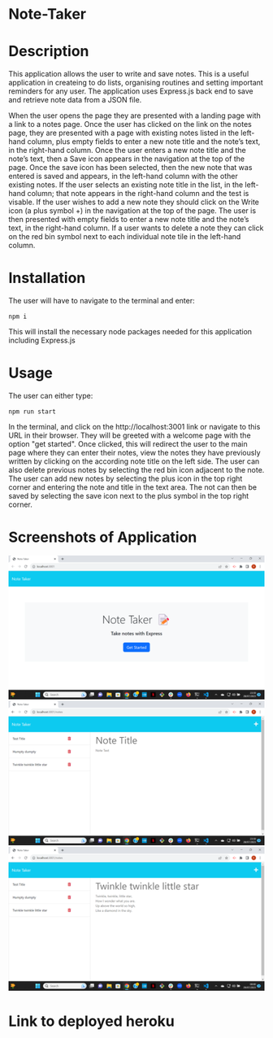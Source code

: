 # Note-Taker

# Description
This application allows the user to write and save notes. This is a useful application in createing to do lists, organising routines and setting important reminders for any user. The application uses Express.js back end to save and retrieve note data from a JSON file. 

When the user opens the page they are presented with a landing page with a link to a notes page. Once the user has clicked on the link on the notes page, they are presented with a page with existing notes listed in the left-hand column, plus empty fields to enter a new note title and the note’s text, in the right-hand column. Once the user enters a new note title and the note’s text, then a Save icon appears in the navigation at the top of the page. Once the save icon has been selected, then the new note that was entered is saved and appears, in the left-hand column with the other existing notes. If the user selects an existing note title in the list, in the left-hand column; that note appears in the right-hand column and the test is visable. If the user wishes to add a new note they should click on the Write icon (a plus symbol +) in the navigation at the top of the page. The user is then presented with empty fields to enter a new note title and the note’s text, in the right-hand column. If a user wants to delete a note they can click on the red bin symbol next to each individual note tile in the left-hand column.

# Installation
The user will have to navigate to the terminal and enter:

```
npm i
```
This will install the necessary node packages needed for this application including Express.js

# Usage
The user can either type:
```
npm run start
```
In the terminal, and click on the http://localhost:3001 link or navigate to this URL in their browser. They will be greeted with a welcome page with the option "get started". Once clicked, this will redirect the user to the main page where they can enter their notes, view the notes they have previously written by clicking on the according note title on the left side. The user can also delete previous notes by selecting the red bin icon adjacent to the note. The user can add new notes by selecting the plus icon in the top right corner and entering the note and title in the text area. The not can then be saved by selecting the save icon next to the plus symbol in the top right corner.

# Screenshots of Application
![A screenshot of the 'get started' welcome page](/public/assets/Screenshot%20(263).png)
![A screenshot of the main page](/public/assets/Screenshot%20(264).png)
![A screenshot of an example note](/public/assets/Screenshot%20(265).png)

# Link to deployed heroku
